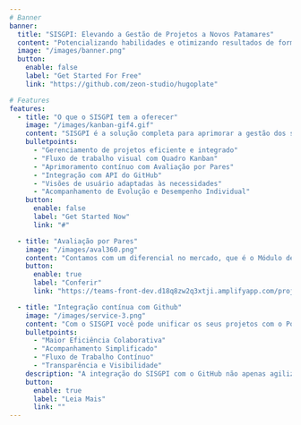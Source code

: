 ```yaml
---
# Banner
banner:
  title: "SISGPI: Elevando a Gestão de Projetos a Novos Patamares"
  content: "Potencializando habilidades e otimizando resultados de forma excepcional."
  image: "/images/banner.png"
  button:
    enable: false
    label: "Get Started For Free"
    link: "https://github.com/zeon-studio/hugoplate"

# Features
features:
  - title: "O que o SISGPI tem a oferecer"
    image: "/images/kanban-gif4.gif"
    content: "SISGPI é a solução completa para aprimorar a gestão dos seus projetos. O que o SISGPI oferece:"
    bulletpoints:
      - "Gerenciamento de projetos eficiente e integrado"
      - "Fluxo de trabalho visual com Quadro Kanban"
      - "Aprimoramento contínuo com Avaliação por Pares"
      - "Integração com API do GitHub"
      - "Visões de usuário adaptadas às necessidades"
      - "Acompanhamento de Evolução e Desempenho Individual"
    button:
      enable: false
      label: "Get Started Now"
      link: "#"

  - title: "Avaliação por Pares"
    image: "/images/aval360.png"
    content: "Contamos com um diferencial no mercado, que é o Módulo de Avaliações, onde o desenvolvedor pode avaliar os membros da sua equipe, ser avaliado, acompanhar sua evolução e desempenho."
    button:
      enable: true
      label: "Conferir"
      link: "https://teams-front-dev.d18q8zw2q3xtji.amplifyapp.com/projects"

  - title: "Integração contínua com Github"
    image: "/images/service-3.png"
    content: "Com o SISGPI você pode unificar os seus projetos com o Poder da Integração SISGPI-GitHub"
    bulletpoints:
      - "Maior Eficiência Colaborativa"
      - "Acompanhamento Simplificado"
      - "Fluxo de Trabalho Contínuo"
      - "Transparência e Visibilidade"
    description: "A integração do SISGPI com o GitHub não apenas agiliza o gerenciamento de projetos, como cria uma experiência mais fluida e produtiva. Ganhe tempo, mantenha o foco e alcance resultados superiores com essa poderosa combinação de ferramentas."
    button:
      enable: true
      label: "Leia Mais"
      link: ""
---
```

